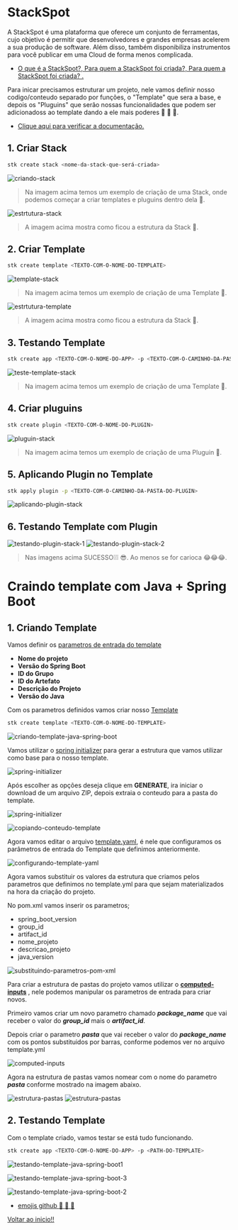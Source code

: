 # StackSpot

A StackSpot é uma plataforma que oferece um conjunto de ferramentas, cujo objetivo é permitir que desenvolvedores e grandes empresas acelerem a sua produção de software. Além disso, também disponibiliza instrumentos para você publicar em uma Cloud de forma menos complicada.

- [O que é a StackSpot?, Para quem a StackSpot foi criada?, Para quem a StackSpot foi criada? .](https://docs.stackspot.com/docs/getting-started/how-it-works/)

Para inicar precisamos estruturar um projeto, nele vamos definir nosso codigo/conteudo separado por funções, o "Template" que sera a base, e depois os "Pluguins" que serão nossas funcionalidades que podem ser adicionadoss ao template dando a ele mais poderes :muscle: :muscle: :muscle:.

- [Clique aqui para verificar a documentação.](https://docs.stackspot.com/docs/create-stacks/quickstart/)

## 1. Criar Stack

  ```bash
  stk create stack <nome-da-stack-que-será-criada>
  ```
  
  ![criando-stack](./images/criando-stack-1.png)
  
  > Na imagem acima temos um exemplo de criação de uma Stack, onde podemos começar a criar templates e pluguins dentro dela :clap:.
  
  
  ![estrtutura-stack](images/estrutura-stack-1.png)
  
  > A imagem acima mostra como ficou a estrutura da Stack :clap:.

## 2. Criar Template

  ```bash
  stk create template <TEXTO-COM-O-NOME-DO-TEMPLATE>
  ```
  
  ![template-stack](images/criando-template-1.png)
  
  
  > Na imagem acima temos um exemplo de criação de uma Template :clap:.
  
  ![estrtutura-template](images/estrutura-template-1.png)
  
  > A imagem acima mostra como ficou a estrutura da Stack :clap:.

## 3. Testando Template

  ```bash
  stk create app <TEXTO-COM-O-NOME-DO-APP> -p <TEXTO-COM-O-CAMINHO-DA-PASTA-DO-TEMPLATE>
  ```
  
  ![teste-template-stack](images/testando-template-1.png)
  
  
  > Na imagem acima temos um exemplo de criação de uma Template :clap:.

## 4. Criar pluguins

  ```bash
  stk create plugin <TEXTO-COM-O-NOME-DO-PLUGIN>
  ```
  
  ![pluguin-stack](images/criando-pluguin-1.png)
  
  > Na imagem acima temos um exemplo de criação de uma Pluguin :clap:.

## 5. Aplicando Plugin no Template

  ```bash
  stk apply plugin -p <TEXTO-COM-O-CAMINHO-DA-PASTA-DO-PLUGIN>
  ```
  
  ![aplicando-plugin-stack](images/aplicando-plugin-1.png)

## 6. Testando Template com Plugin


  ![testando-plugin-stack-1](images/testando-plugin-1.png)
  ![testando-plugin-stack-2](images/testando-plugin-2.png)
  
  > Nas imagens acima SUCESSO❕❕❕ 😎. Ao menos se for carioca 😂😂😂.

# Craindo template com Java + Spring Boot

## 1. Criando Template

Vamos definir os [parametros de entrada do template](https://docs.stackspot.com/docs/create-stacks/yaml-files/inputs/)

- **Nome do projeto**
- **Versão do Spring Boot**
- **ID do Grupo**
- **ID do Artefato**
- **Descrição do Projeto**
- **Versão do Java**


 Com os parametros definidos vamos criar nosso [Template](https://docs.stackspot.com/docs/stk-cli/commands/commands-list/templates/stk-create-template/)

  ```bash
  stk create template <TEXTO-COM-O-NOME-DO-TEMPLATE>
  ``` 

![criando-template-java-spring-boot](images/criando-template-java-spring-boot-1.png)

Vamos utilizar o [spring initializer](https://start.spring.io/) para gerar a estrutura que vamos utilizar como base para o nosso template.

![spring-initializer](images/spring-initializer-1.png)

Após escolher as opções deseja clique em **GENERATE**, ira iniciar o download de um arquivo ZIP, depois extraia o conteudo para a pasta do template.

![spring-initializer](images/spring-initializer-2.png)

![copiando-conteudo-template](images/copiando-conteudo-template-1.png)

Agora vamos editar o arquivo [template.yaml](https://docs.stackspot.com/docs/create-stacks/yaml-files/template/), é nele que configuramos os parâmetros de entrada do Template que definimos anteriormente.

![configurando-template-yaml](images/template-yml-1.png)

Agora vamos substituir os valores da estrutura que criamos pelos parametros que definimos no template.yml para que sejam materializados na hora da criação do projeto.

No pom.xml vamos inserir os parametros;

- spring_boot_version
- group_id
- artifact_id
- nome_projeto
- descricao_projeto
- java_version

![substituindo-parametros-pom-xml](images/pom-1.png)

Para criar a estrutura de pastas do projeto vamos utilizar o **[computed-inputs](https://docs.stackspot.com/docs/create-stacks/yaml-files/advanced-inputs/)** , nele podemos manipular os parametros de entrada para criar novos.

Primeiro vamos criar um novo parametro chamado ***package_name*** que vai receber o valor do ***group_id*** mais o ***artifact_id***.

Depois criar o parametro ***pasta*** que vai receber o valor do ***package_name*** com os pontos substituidos por barras, conforme podemos ver no arquivo template.yml

![computed-inputs](images/computed-inputs-1.png)

Agora na estrutura de pastas vamos nomear com o nome do parametro ***pasta*** conforme mostrado na imagem abaixo.

![estrutura-pastas](images/estrutura-pastas-1.png)
![estrutura-pastas](images/estrutura-pastas-2.png)

## 2. Testando Template

Com o template criado, vamos testar se está tudo funcionando.

  ```bash
  stk create app <TEXTO-COM-O-NOME-DO-APP> -p <PATH-DO-TEMPLATE>
  ```

![testando-template-java-spring-boot1](images/testando-template-java-spring-1.png)

![testando-template-java-spring-boot-3](images/testando-template-java-spring-3.png)

![testando-template-java-spring-boot-2](images/testando-template-java-spring-2.png)


- [emojis github :metal: :metal: :metal:](https://github.com/hideraldus13/github-emoji)

[Voltar ao inicio!!](#stackspot)